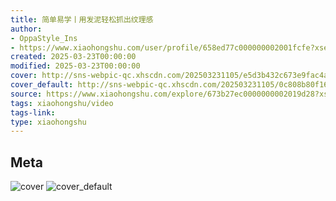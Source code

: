 ```yaml
---
title: 简单易学丨用发泥轻松抓出纹理感
author:
- OppaStyle_Ins
- https://www.xiaohongshu.com/user/profile/658ed77c000000002001fcfe?xsec_token=undefined
created: 2025-03-23T00:00:00
modified: 2025-03-23T00:00:00
cover: http://sns-webpic-qc.xhscdn.com/202503231105/e5d3b432c673e9fac4adc1b5de9e48fa/1040g2sg31aberok57e705pceqtu83v7u5foa508!nc_n_webp_prv_1
cover_default: http://sns-webpic-qc.xhscdn.com/202503231105/0c808b80f1674217835fa8619cd0f053/1040g2sg31aberok57e705pceqtu83v7u5foa508!nc_n_webp_mw_1
source: https://www.xiaohongshu.com/explore/673b27ec0000000002019d28?xsec_token=AB89lBP5fsdcdH435ib8IbxhTlpvldmT79QMOPefdivOw=
tags: xiaohongshu/video
tags-link:
type: xiaohongshu
---
```


## Meta

![cover](http://sns-webpic-qc.xhscdn.com/202503231105/e5d3b432c673e9fac4adc1b5de9e48fa/1040g2sg31aberok57e705pceqtu83v7u5foa508!nc_n_webp_prv_1)
![cover_default](http://sns-webpic-qc.xhscdn.com/202503231105/0c808b80f1674217835fa8619cd0f053/1040g2sg31aberok57e705pceqtu83v7u5foa508!nc_n_webp_mw_1)
